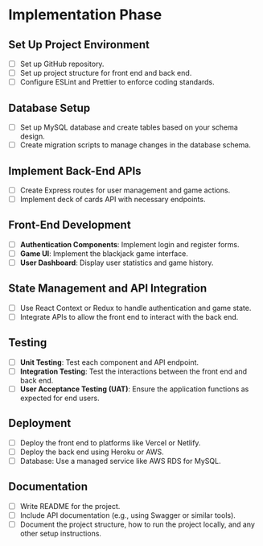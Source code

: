 # Implementation Phase
## Set Up Project Environment

- [ ] Set up GitHub repository.
- [ ] Set up project structure for front end and back end.
- [ ] Configure ESLint and Prettier to enforce coding standards.

## Database Setup

- [ ] Set up MySQL database and create tables based on your schema design.
- [ ] Create migration scripts to manage changes in the database schema.

## Implement Back-End APIs

- [ ] Create Express routes for user management and game actions.
- [ ] Implement deck of cards API with necessary endpoints.

## Front-End Development

- [ ] **Authentication Components**: Implement login and register forms.
- [ ] **Game UI**: Implement the blackjack game interface.
- [ ] **User Dashboard**: Display user statistics and game history.

## State Management and API Integration

- [ ] Use React Context or Redux to handle authentication and game state.
- [ ] Integrate APIs to allow the front end to interact with the back end.

## Testing

- [ ] **Unit Testing**: Test each component and API endpoint.
- [ ] **Integration Testing**: Test the interactions between the front end and back end.
- [ ] **User Acceptance Testing (UAT)**: Ensure the application functions as expected for end users.

## Deployment

- [ ] Deploy the front end to platforms like Vercel or Netlify.
- [ ] Deploy the back end using Heroku or AWS.
- [ ] Database: Use a managed service like AWS RDS for MySQL.

## Documentation

- [ ] Write README for the project.
- [ ] Include API documentation (e.g., using Swagger or similar tools).
- [ ] Document the project structure, how to run the project locally, and any other setup instructions.
